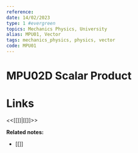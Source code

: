 ```yaml
---
reference: 
date: 14/02/2023
type: 1 #evergreen
topics: Mechanics Physics, University
alias: MPU01, Vector
tags: mechanics_physics, physics, vector
code: MPU01 
---
```

# MPU02D Scalar Product


# Links
<<[[]]|[[]]>>

**Related notes:**
- [[]] 
